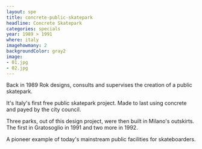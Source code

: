 ```yaml
---
layout: spe
title: concrete-public-skatepark
headline: Concrete Skatepark
categories: specials
year: 1989 > 1991
where: italy
imagehowmany: 2
backgroundColor: gray2
image:
- 01.jpg
- 02.jpg
---
```

Back in 1989 Rok designs, consults and supervises the creation of a public skatepark. 

It's Italy's first free public skatepark project.
Made to last using concrete and payed by the city council.

Three parks, out of this design project, were then built in Milano's outskirts.
The first in Gratosoglio in 1991 and two more in 1992.

A pioneer example of today's mainstream public facilities for skateboarders.
